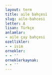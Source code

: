 ```yaml
---
layout: term
title: aile bahçesi
slug: aile-bahcesi
letter: A
lisan: Türkçe
anlamlar:
- aile çay bahçesi
ozellikler:
- - isim
ornekler:
- - ''
orneklerkaynak:
- - ''
---
```

